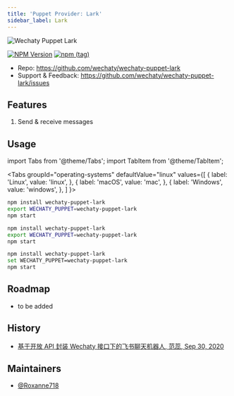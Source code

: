 ```yaml
---
title: 'Puppet Provider: Lark'
sidebar_label: Lark
---
```


![Wechaty Puppet Lark](https://raw.githubusercontent.com/wechaty/wechaty-puppet-lark/HEAD/docs/images/wechaty-puppet-lark.png)

[![NPM Version](https://badge.fury.io/js/wechaty-puppet-lark.svg)](https://badge.fury.io/js/wechaty-puppet-lark)
[![npm (tag)](https://img.shields.io/npm/v/wechaty-puppet-lark/next.svg)](https://www.npmjs.com/package/wechaty-puppet-lark?activeTab=versions)

- Repo: <https://github.com/wechaty/wechaty-puppet-lark>
- Support & Feedback: <https://github.com/wechaty/wechaty-puppet-lark/issues>

## Features

1. Send & receive messages

## Usage

<!-- MDX import -->
import Tabs from '@theme/Tabs';
import TabItem from '@theme/TabItem';

<Tabs
  groupId="operating-systems"
  defaultValue="linux"
  values={[
    { label: 'Linux',   value: 'linux', },
    { label: 'macOS',   value: 'mac', },
    { label: 'Windows', value: 'windows', },
  ]
}>

<TabItem value="linux">

```sh
npm install wechaty-puppet-lark
export WECHATY_PUPPET=wechaty-puppet-lark
npm start
```

</TabItem>
<TabItem value="mac">

```sh
npm install wechaty-puppet-lark
export WECHATY_PUPPET=wechaty-puppet-lark
npm start
```

</TabItem>
<TabItem value="windows">

```sh
npm install wechaty-puppet-lark
set WECHATY_PUPPET=wechaty-puppet-lark
npm start
```

</TabItem>
</Tabs>

## Roadmap

- to be added

## History

- [基于开放 API 封装 Wechaty 接口下的飞书聊天机器人, 范蕊, Sep 30, 2020](https://wechaty.js.org/2020/09/30/wechaty-puppet-lark-final-blog/)

## Maintainers

- [@Roxanne718](https://wechaty.js.org/contributors/roxanne718)
